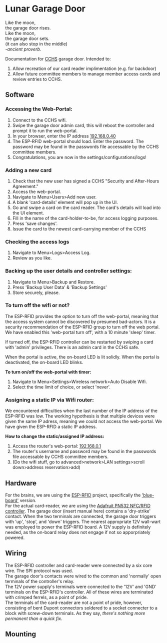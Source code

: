 # Lunar Garage Door
Like the moon,  
the garage door rises.  
Like the moon,  
the garage door sets.  
(it can also stop in the middle)  
_-ancient proverb._

Documentation for [CCHS](https://www.hackmelbourne.org/) garage door. Intended to:
1. Allow recreation of our card reader implimentation (e.g. for backdoor)
2. Allow future committee members to manage member access cards and review entries to CCHS.

## Software  
### Accessing the Web-Portal:
1. Connect to the CCHS wifi.
2. Swipe the garage door admin card, this will reboot the controller and prompt it to run the web-portal.
3. In your browser, enter the IP address [192.168.0.40](http://192.168.0.40)
4. The ESP-RFID web-portal should load. Enter the password. The password may be found in the passwords file accessable by the CCHS committee members.
5. Congratulations, you are now in the settings/configurations/logs!

### Adding a new card 
1. Check that the new user has signed a CCHS "Security and After-Hours Agreement."
3. Access the web-portal.
4. Navigate to Menu>Users>Add new user.
5. A blank 'card-details' element will pop up in the UI.
6. Go and swipe a card on the card reader. The card's details will load into the UI element.
7. Fill in the name of the card-holder-to-be, for access logging purposes.
8. Press 'save changes'.
9. Issue the card to the newest card-carrying member of the CCHS

### Checking the access logs
1. Navigate to Menu>Logs>Access Log.
2. Review as you like.

### Backing up the user details and controller settings: 
1. Navigate to Menu>Backup and Restore.
2. Press 'Backup User Data' & 'Backup Settings'
3. Store securely, please.

### To turn off the wifi or not?
The ESP-RFID provides the option to turn off the web-portal, meaning that the access system cannot be discovered by presumed bad-actors. It is a security recommendation of the ESP-RFID group to turn off the web portal. We have enabled this 'web-portal turn off', with a 10 minute 'sleep' timer. 

If turned off, the ESP-RFID controller can be restarted by swiping a card with 'admin' privileges. There is an admin card in the CCHS safe.

When the portal is active, the on-board LED is lit solidly. When the portal is deactivated, the on-board LED blinks.

**To turn on/off the web-portal with timer:**  
1. Navigate to Menu>Settings>Wireless network>Auto Disable Wifi.
2. Select the time limit of choice, or select 'never'.

### Assigning a static IP via Wifi router:
We encountered difficulties when the last number of the IP address of the ESP-RFID was low. The working hypothesis is that multiple devices were given the same IP adress, meaning we could not access the web-portal. We have given the ESP-RFID a static IP address. 

**How to change the static/assigned IP address:**  
1. Access the router's web-portal: [192.168.0.1](192.168.0.1)
2. The router's username and password may be found in the passwords file accessable by CCHS committee members.
3. (Do the wifi stuff, go to advanced>network>LAN settings>scroll down>address reservation>add) 

## Hardware  
For the brains, we are using the [ESP-RFID](https://github.com/esprfid/esp-rfid) project, specifically the ['blue-board'](https://github.com/esprfid/esp-rfid-board) version.  
For the actual card-reader, we are using the [Adafruit PN532 NFC/RFID controller](https://www.adafruit.com/product/364). 
The garage door (insert manual here) contains a 'dry-strike' contact. When the two terminals are connected, the garage door triggers with 'up', 'stop', and 'down' triggers. 
The nearest appropriate 12V wall-wart was employed to power the ESP-RFID board. A 12V supply is definitely needed, as the on-board relay does not engage if not so apporpriately powered. 

## Wiring
The ESP-RFID controller and card-reader were connected by a six core wire. The SPI protocol was used.  
The garage door's contacts were wired to the common and 'normally' open terminals of the controller's relay.  
The 12V power supply's terminals were connected to the '12V' and 'GND' terminals on the ESP-RFID's controller. All of these wires are terminated with crimped ferrels, as a point of pride.   
The terminals of the card-reader are not a point of pride, however, consisting of bent Dupont connectors soldered to a socket connecter to a block with screw-down terminals. As they say, _there's nothing more permanent than a quick fix._

## Mounting
